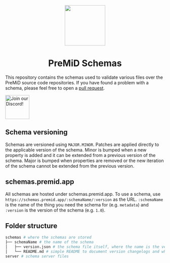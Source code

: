 <div align="center">
    <img src="https://avatars3.githubusercontent.com/u/46326568?s=400&amp;u=15e4a4988014780288d30ffb969fd1569fec23e6&amp;v=4" width="128px" style="max-width:100%;">
    <h1>PreMiD Schemas</h1>
</div>

This repository contains the schemas used to validate various files over the PreMiD source code repositories.
If you have found a problem with a schema, please feel free to open a <a href="https://github.com/PreMiD/Schemas/pulls">pull request</a>.

<div align="left">
    <a href="https://discord.gg/WvfVZ8T" title="Join our Discord!" rel="nofollow">
    <img src="https://camo.githubusercontent.com/987903b512adb37c953df3e83f1921dc29140493/68747470733a2f2f646973636f72646170702e636f6d2f6170692f6775696c64732f3439333133303733303534393830353035372f7769646765742e706e673f7374796c653d62616e6e657232" height="76px" alt="Join our Discord!" data-canonical-src="https://discordapp.com/api/guilds/493130730549805057/widget.png?style=banner2" style="max-width:100%;">
    </a>
</div>

## Schema versioning

Schemas are versioned using `MAJOR.MINOR`. Patches are applied directly to the applicable version of the schema.
Minor is bumped when a new property is added and it can be extended from a previous version of the schema.
Major is bumped when properties are removed or the new iteration of the schema cannot be extended from the previous version.

## schemas.premid.app

All schemas are hosted under schemas.premid.app. To use a schema, use `https://schemas.premid.app/:schemaName/:version` as the URL.
`:schemaName` is the name of the thing you need the schema for (e.g. `metadata`) and `:version` is the version of the schema (e.g. `1.0`).

## Folder structure

```bash
schemas # where the schemas are stored
├── schemaName # the name of the schema
│   ├── version.json # the schema file itself, where the name is the version
│   └── README.md # simple README to document version changelogs and what the schema is for
server # schema server files
```
